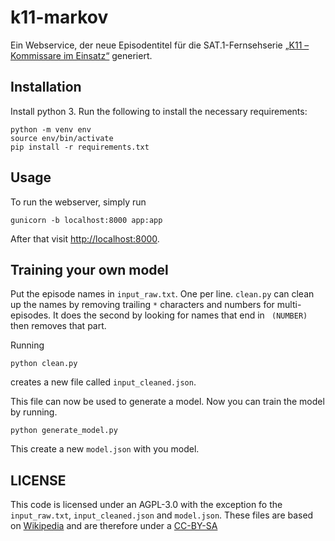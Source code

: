 # k11-markov

Ein Webservice, der neue Episodentitel für die SAT.1-Fernsehserie [„K11 – Kommissare im Einsatz“](https://de.wikipedia.org/wiki/K11_–_Kommissare_im_Einsatz) generiert.

## Installation

Install python 3. Run the following to install the necessary requirements:

```
python -m venv env
source env/bin/activate
pip install -r requirements.txt
```

## Usage

To run the webserver, simply run

```
gunicorn -b localhost:8000 app:app
```

After that visit [http://localhost:8000](http://localhost:8000).

## Training your own model

Put the episode names in `input_raw.txt`. One per line.
`clean.py` can clean up the names by removing trailing `*` characters and numbers for multi-episodes.
It does the second by looking for names that end in ` (NUMBER)` then removes that part.

Running

```
python clean.py
```

creates a new file called `input_cleaned.json`.

This file can now be used to generate a model.
Now you can train the model by running.

```
python generate_model.py
```

This create a new `model.json` with you model.

## LICENSE

This code is licensed under an AGPL-3.0 with the exception fo the `input_raw.txt`, `input_cleaned.json` and `model.json`.
These files are based on [Wikipedia](https://de.wikipedia.org/wiki/K11_%E2%80%93_Kommissare_im_Einsatz/Episodenliste) and are therefore under a [CC-BY-SA](https://creativecommons.org/licenses/by-sa/3.0/legalcode)
